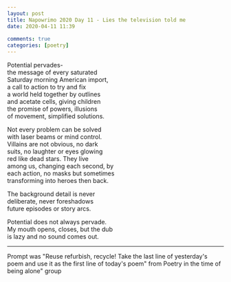 ```yaml
---  
layout: post  
title: Napowrimo 2020 Day 11 - Lies the television told me  
date: 2020-04-11 11:39  
  
comments: true  
categories: [poetry]  
---  
```

Potential pervades-  
the message of every saturated  
Saturday morning American import,  
a call to action to try and fix  
a world held together by outlines  
and acetate cells, giving children  
the promise of powers, illusions  
of movement, simplified solutions.  

Not every problem can be solved  
with laser beams or mind control.  
Villains are not obvious, no dark  
suits, no laughter or eyes glowing  
red like dead stars. They live  
among us, changing each second, by  
each action, no masks but sometimes  
transforming into heroes then back.  

The background detail is never  
deliberate, never foreshadows  
future episodes or story arcs.  

Potential does not always pervade.  
My mouth opens, closes, but the dub  
is lazy and no sound comes out.  

***  

Prompt was "Reuse  refurbish, recycle! Take the last line of yesterday's poem and use it as the first line of today's  poem" from Poetry in the time of being alone" group  
